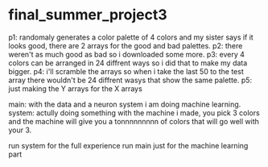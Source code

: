 # final_summer_project3

p1: randomaly generates a color palette of 4 colors and my sister says if it looks good, there are 2 arrays for the good and bad palettes.
p2: there weren't as much good as bad so i downloaded some more.
p3: every 4 colors can be arranged in 24 diffrent ways so i did that to make my data bigger.
p4: i'll scramble the arrays so when i take the last 50 to the test array there wouldn't be 24 diffrent wasys that show the same palette.
p5: just making the Y arrays for the X arrays

main: with the data and a neuron system i am doing machine learning.
system: actully doing something with the machine i made, you pick 3 colors and the machine will give you a tonnnnnnnnn of colors that will go well with your 3.

run system for the full experience
run main just for the machine learning part
